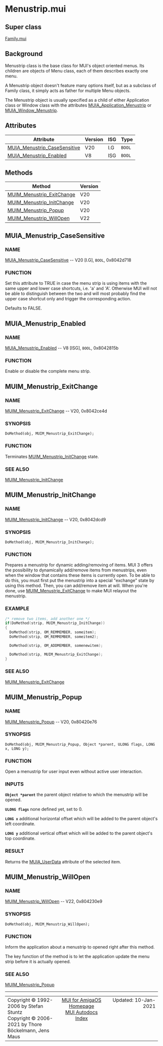 # Menustrip.mui
## Super class
[Family.mui](MUI_Family)
## Background
Menustrip class is the base class for MUI's object oriented menus. Its
children are objects of Menu class, each of them describes exactly one menu.

A Menustrip object doesn't feature many options itself, but as a subclass of
Family class, it simply acts as father for multiple Menu objects.

The Menustrip object is usually specified as a child of either Application
class or Window class with the attributes [MUIA_Application_Menustrip](MUI_Application/#MUIA_Application_Menustrip) or
[MUIA_Window_Menustrip](MUI_Window/#MUIA_Window_Menustrip).
## Attributes
Attribute|Version|ISG|Type
---------|-------|---|----
[MUIA_Menustrip_CaseSensitive](MUI_Menustrip.md/#MUIA_Menustrip_CaseSensitive)|V20|I.G|`BOOL`
[MUIA_Menustrip_Enabled](MUI_Menustrip.md/#MUIA_Menustrip_Enabled)|V8|ISG|`BOOL`

## Methods
Method|Version
------|-------
[MUIM_Menustrip_ExitChange](MUI_Menustrip.md/#MUIM_Menustrip_ExitChange)|V20
[MUIM_Menustrip_InitChange](MUI_Menustrip.md/#MUIM_Menustrip_InitChange)|V20
[MUIM_Menustrip_Popup](MUI_Menustrip.md/#MUIM_Menustrip_Popup)|V20
[MUIM_Menustrip_WillOpen](MUI_Menustrip.md/#MUIM_Menustrip_WillOpen)|V22

## MUIA_Menustrip_CaseSensitive
### NAME
[MUIA_Menustrip_CaseSensitive](MUI_Menustrip/#MUIA_Menustrip_CaseSensitive) -- V20 [I.G], `BOOL`, 0x8042d718

### FUNCTION
Set this attribute to TRUE in case the menu strip is using items with the
same upper and lower case shortcuts, i.e. 'a' and 'A'. Otherwise MUI will
not be able to distinguish between the two and will most probably find the
upper case shortcut only and trigger the corresponding action.

Defaults to FALSE.

## MUIA_Menustrip_Enabled
### NAME
[MUIA_Menustrip_Enabled](MUI_Menustrip/#MUIA_Menustrip_Enabled) -- V8 [ISG], `BOOL`, 0x8042815b

### FUNCTION
Enable or disable the complete menu strip.

## MUIM_Menustrip_ExitChange
### NAME
[MUIM_Menustrip_ExitChange](MUI_Menustrip/#MUIM_Menustrip_ExitChange) -- V20, 0x8042ce4d

### SYNOPSIS
`DoMethod(obj, MUIM_Menustrip_ExitChange);`

### FUNCTION
Terminates [MUIM_Menustrip_InitChange](MUI_Menustrip/#MUIM_Menustrip_InitChange) state.

### SEE ALSO
[MUIM_Menustrip_InitChange](MUI_Menustrip/#MUIM_Menustrip_InitChange)

## MUIM_Menustrip_InitChange
### NAME
[MUIM_Menustrip_InitChange](MUI_Menustrip/#MUIM_Menustrip_InitChange) -- V20, 0x8042dcd9

### SYNOPSIS
`DoMethod(obj, MUIM_Menustrip_InitChange);`

### FUNCTION
Prepares a menustrip for dynamic adding/removing of items. MUI 3 offers the
possibility to dynamically add/remove items from menustrips, even when the
window that contains these items is currently open. To be able to do this,
you must first put the menustrip into a special "exchange" state by using
this method. Then, you can add/remove item at will. When you're done, use
[MUIM_Menustrip_ExitChange](MUI_Menustrip/#MUIM_Menustrip_ExitChange) to make MUI relayout the menustrip.

### EXAMPLE
```c++
/* remove two items, add another one */
if(DoMethod(strip, MUIM_Menustrip_InitChange))
{
  DoMethod(strip, OM_REMMEMBER, someitem);
  DoMethod(strip, OM_REMMEMBER, someitem2);

  DoMethod(strip, OM_ADDMEMBER, somenewitem);

  DoMethod(strip, MUIM_Menustrip_ExitChange);
}
```

### SEE ALSO
[MUIM_Menustrip_ExitChange](MUI_Menustrip/#MUIM_Menustrip_ExitChange)

## MUIM_Menustrip_Popup
### NAME
[MUIM_Menustrip_Popup](MUI_Menustrip/#MUIM_Menustrip_Popup) -- V20, 0x80420e76

### SYNOPSIS
`DoMethod(obj, MUIM_Menustrip_Popup, Object *parent, ULONG flags, LONG x, LONG y);`

### FUNCTION
Open a menustrip for user input even without active user interaction.

### INPUTS
**`Object *parent`**
     the parent object relative to which the menustrip will be opened.

**`ULONG flags`**
     none defined yet, set to 0.

**`LONG x`**
     additional horizontal offset which will be added to
     the parent object's left coordinate.

**`LONG y`**
     additional vertical offset which will be added to
     the parent object's top coordinate.

### RESULT
Returns the [MUIA_UserData](MUI_Notify/#MUIA_UserData) attribute of the selected item.

## MUIM_Menustrip_WillOpen
### NAME
[MUIM_Menustrip_WillOpen](MUI_Menustrip/#MUIM_Menustrip_WillOpen) -- V22, 0x804230e9

### SYNOPSIS
`DoMethod(obj, MUIM_Menustrip_WillOpen);`

### FUNCTION
Inform the application about a menustrip to opened right after this method.

The key function of the method is to let the application update the menu strip
before it is actually opened.

### SEE ALSO
[MUIM_Menustrip_Popup](MUI_Menustrip/#MUIM_Menustrip_Popup)

----
<table class='compact' style='border: none; border-spacing: 0px; margin: 0px' width='100%'>
<tr>
<td style='text-align: left; vertical-align: top' width='33%'>Copyright &copy 1992-2006 by Stefan Stuntz<br>Copyright &copy 2006-2021 by Thore B&ouml;ckelmann, Jens Maus</TD>
<td style='text-align: center; vertical-align: top' width='33%'>
<a href=http://muidev.de>MUI for AmigaOS Homepage</a><br>
<a href=http://muidev.de/wiki/Documentation>MUI Autodocs Index</a>
</td>
<td style='text-align: right; vertical-align: top' width='33%'>Updated: 10-Jan-2021</td>
</tr>
</table>

